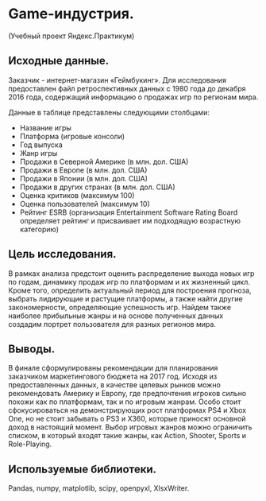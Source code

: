 # Game-индустрия.
(Учебный проект Яндекс.Практикум)

## Исходные данные.
Заказчик - интернет-магазин «Геймбукинг». Для исследования предоставлен файл ретроспективных данных с 1980 года до декабря 2016 года, содержащий информацию о продажах игр по регионам мира. 

Данные в таблице представлены следующими столбцами:

-   Название игры
-	Платформа (игровые консоли)
-	Год выпуска
-	Жанр игры
-	Продажи в Северной Америке (в млн. дол. США)
-	Продажи в Европе (в млн. дол. США)
-	Продажи в Японии (в млн. дол. США)
-	Продажи в других странах (в млн. дол. США)
-	Оценка критиков (максимум 100)
-	Оценка пользователей (максимум 10)
-	Рейтинг ESRB (организация Entertainment Software Rating Board определяет рейтинг и присваивает им подходящую возрастную категорию)

## Цель исследования.
    
В рамках анализа предстоит оценить распределение выхода новых игр по годам, динамику продаж игр по платформам и их жизненный цикл. Кроме того, определить актуальный период для построения прогноза, выбрать лидирующие и растущие платформы, а также найти другие закономерности, определяющие успешность игр. Найдем также наиболее прибыльные жанры и на основе полученных данных создадим портрет пользователя для разных регионов мира.
    
## Выводы.
В финале сформулированы рекомендации для планирования заказчиком маркетингового бюджета на 2017 год. 
Исходя из предоставленных данных, в качестве целевых рынков можно рекомендовать Америку и Европу, где предпочтения игроков сильно похожи как по платформам, так и по игровым жанрам. Особо стоит сфокусироваться на демонстрирующих рост платформах PS4 и Xbox One, но не стоит забывать о PS3 и X360, которые приносят основной доход в настоящий момент. Выбор игровых жанров можно ограничить списком, в который входят такие жанры, как Action, Shooter, Sports и Role-Playing.

## Используемые библиотеки. 
Pandas, numpy, matplotlib, scipy, openpyxl, XlsxWriter.
